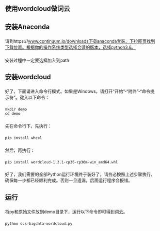 
使用wordcloud做词云
-----------------------

安装Anaconda
----------
###
请到https://www.continuum.io/downloads下载anaconda套装。下拉网页找到下载位置。根据你的操作系统类型选择合适的版本，选择python3.6。
###
安装过程中一定要选择加入到path

安装wordcloud
----------
###
好了，下面请进入命令行模式。如果是Windows，请打开“开始”-“附件”-“命令提示符”。键入以下命令：
###
    mkdir demo
    cd demo
###
先在命令行下，先执行：
###
    pip install wheel
###
然后，再执行：
###
    pip install wordcloud-1.3.1-cp36-cp36m-win_amd64.whl
###
好了，我们需要的全部Python运行环境终于装好了。请务必按照上述步骤执行，确保每一步都已经顺利完成。否则一旦遗漏，后面运行程序会报错。

运行
---
###
将py和原始文件放到demo目录下，运行以下命令即可得到词云。
###
    python ccs-bigdata-wordcloud.py

